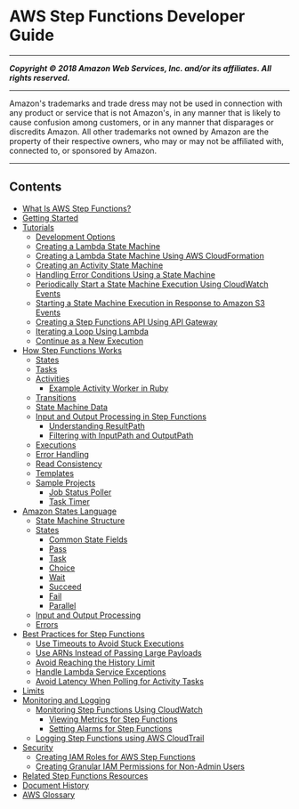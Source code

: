 # AWS Step Functions Developer Guide

-----
*****Copyright &copy; 2018 Amazon Web Services, Inc. and/or its affiliates. All rights reserved.*****

-----
Amazon's trademarks and trade dress may not be used in 
     connection with any product or service that is not Amazon's, 
     in any manner that is likely to cause confusion among customers, 
     or in any manner that disparages or discredits Amazon. All other 
     trademarks not owned by Amazon are the property of their respective
     owners, who may or may not be affiliated with, connected to, or 
     sponsored by Amazon.

-----
## Contents
+ [What Is AWS Step Functions?](welcome.md)
+ [Getting Started](getting-started.md)
+ [Tutorials](tutorials.md)
   + [Development Options](development-options.md)
   + [Creating a Lambda State Machine](tutorial-creating-lambda-state-machine.md)
   + [Creating a Lambda State Machine Using AWS CloudFormation](tutorial-lambda-state-machine-cloudformation.md)
   + [Creating an Activity State Machine](tutorial-creating-activity-state-machine.md)
   + [Handling Error Conditions Using a State Machine](tutorial-handling-error-conditions.md)
   + [Periodically Start a State Machine Execution Using CloudWatch Events](tutorial-cloudwatch-events-target.md)
   + [Starting a State Machine Execution in Response to Amazon S3 Events](tutorial-cloudwatch-events-s3.md)
   + [Creating a Step Functions API Using API Gateway](tutorial-api-gateway.md)
   + [Iterating a Loop Using Lambda](tutorial-create-iterate-pattern-section.md)
   + [Continue as a New Execution](tutorial-continue-new.md)
+ [How Step Functions Works](how-step-functions-works.md)
   + [States](concepts-states.md)
   + [Tasks](concepts-tasks.md)
   + [Activities](concepts-activities.md)
      + [Example Activity Worker in Ruby](example-ruby-activity-worker.md)
   + [Transitions](concepts-transitions.md)
   + [State Machine Data](concepts-state-machine-data.md)
   + [Input and Output Processing in Step Functions](concepts-input-output-filtering.md)
      + [Understanding ResultPath](input-output-resultpath.md)
      + [Filtering with InputPath and OutputPath](input-output-paths.md)
   + [Executions](concepts-state-machine-executions.md)
   + [Error Handling](concepts-error-handling.md)
   + [Read Consistency](concepts-read-consistency.md)
   + [Templates](concepts-templates.md)
   + [Sample Projects](create-sample-projects.md)
      + [Job Status Poller](job-status-poller-sample.md)
      + [Task Timer](task-timer-sample.md)
+ [Amazon States Language](concepts-amazon-states-language.md)
   + [State Machine Structure](amazon-states-language-state-machine-structure.md)
   + [States](amazon-states-language-states.md)
      + [Common State Fields](amazon-states-language-common-fields.md)
      + [Pass](amazon-states-language-pass-state.md)
      + [Task](amazon-states-language-task-state.md)
      + [Choice](amazon-states-language-choice-state.md)
      + [Wait](amazon-states-language-wait-state.md)
      + [Succeed](amazon-states-language-succeed-state.md)
      + [Fail](amazon-states-language-fail-state.md)
      + [Parallel](amazon-states-language-parallel-state.md)
   + [Input and Output Processing](amazon-states-language-input-output-processing.md)
   + [Errors](amazon-states-language-errors.md)
+ [Best Practices for Step Functions](sfn-best-practices.md)
   + [Use Timeouts to Avoid Stuck Executions](sfn-stuck-execution.md)
   + [Use ARNs Instead of Passing Large Payloads](avoid-exec-failures.md)
   + [Avoid Reaching the History Limit](bp-history-limit.md)
   + [Handle Lambda Service Exceptions](bp-lambda-serviceexception.md)
   + [Avoid Latency When Polling for Activity Tasks](bp-activity-pollers.md)
+ [Limits](limits.md)
+ [Monitoring and Logging](monitoring-logging.md)
   + [Monitoring Step Functions Using CloudWatch](procedure-cw-metrics.md)
      + [Viewing Metrics for Step Functions](monitoring-using-cloudwatch-console.md)
      + [Setting Alarms for Step Functions](monitoring-using-cloudwatch-console-set-alarm.md)
   + [Logging Step Functions using AWS CloudTrail](procedure-cloud-trail.md)
+ [Security](security.md)
   + [Creating IAM Roles for AWS Step Functions](procedure-create-iam-role.md)
   + [Creating Granular IAM Permissions for Non-Admin Users](concept-create-iam-advanced.md)
+ [Related Step Functions Resources](related-resources.md)
+ [Document History](document-history.md)
+ [AWS Glossary](glossary.md)